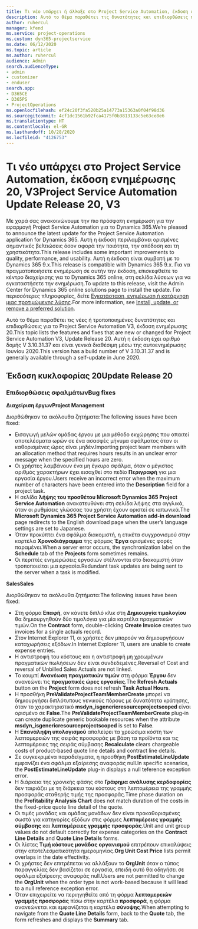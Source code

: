 ```yaml
---
title: Τι νέο υπάρχει ή άλλαξε στο Project Service Automation, έκδοση ενημέρωσης 20, V3
description: Αυτό το θέμα παραθέτει τις δυνατότητες και επιδιορθώσεις που είναι διαθέσιμες στο Project Service Automation, έκδοση ενημέρωσης 20, V3
author: ruhercul
manager: kfend
ms.service: project-operations
ms.custom: dyn365-projectservice
ms.date: 06/12/2020
ms.topic: article
ms.author: ruhercul
audience: Admin
search.audienceType:
- admin
- customizer
- enduser
search.app:
- D365CE
- D365PS
- ProjectOperations
ms.openlocfilehash: ef24c20f3fa520b25a14773a15363a0f04f98d36
ms.sourcegitcommit: 4cf1dc1561b92fca4175f0b3813133c5e63ce8e6
ms.translationtype: HT
ms.contentlocale: el-GR
ms.lasthandoff: 10/28/2020
ms.locfileid: "4126753"
---
```

# <a name="project-service-automation-update-release-20-v3"></a><span data-ttu-id="d6bc5-103">Τι νέο υπάρχει στο Project Service Automation, έκδοση ενημέρωσης 20, V3</span><span class="sxs-lookup"><span data-stu-id="d6bc5-103">Project Service Automation Update Release 20, V3</span></span>

<span data-ttu-id="d6bc5-104">Με χαρά σας ανακοινώνουμε την πιο πρόσφατη ενημέρωση για την εφαρμογή Project Service Automation για το Dynamics 365.</span><span class="sxs-lookup"><span data-stu-id="d6bc5-104">We’re pleased to announce the latest update for the Project Service Automation application for Dynamics 365.</span></span> <span data-ttu-id="d6bc5-105">Αυτή η έκδοση περιλαμβάνει ορισμένες σημαντικές βελτιώσεις όσον αφορά την ποιότητα, την απόδοση και τη χρηστικότητα.</span><span class="sxs-lookup"><span data-stu-id="d6bc5-105">This release includes some important improvements to quality, performance, and usability.</span></span> <span data-ttu-id="d6bc5-106">Αυτή η έκδοση είναι συμβατή με το Dynamics 365 9.x.</span><span class="sxs-lookup"><span data-stu-id="d6bc5-106">This release is compatible with Dynamics 365 9.x.</span></span> <span data-ttu-id="d6bc5-107">Για να πραγματοποιήσετε ενημέρωση σε αυτήν την έκδοση, επισκεφθείτε το κέντρο διαχείρισης για το Dynamics 365 online, στη σελίδα λύσεων για να εγκαταστήσετε την ενημέρωση.</span><span class="sxs-lookup"><span data-stu-id="d6bc5-107">To update to this release, visit the Admin Center for Dynamics 365 online solutions page to install the update.</span></span> <span data-ttu-id="d6bc5-108">Για περισσότερες πληροφορίες, δείτε [Εγκατάσταση, ενημέρωση ή κατάργηση μιας προτιμώμενης λύσης](https://docs.microsoft.com/power-platform/admin/install-remove-preferred-solution).</span><span class="sxs-lookup"><span data-stu-id="d6bc5-108">For more information, see [Install, update, or remove a preferred solution](https://docs.microsoft.com/power-platform/admin/install-remove-preferred-solution).</span></span>

<span data-ttu-id="d6bc5-109">Αυτό το θέμα παραθέτει τις νέες ή τροποποιημένες δυνατότητες και επιδιορθώσεις για το Project Service Automation V3, έκδοση ενημέρωσης 20.</span><span class="sxs-lookup"><span data-stu-id="d6bc5-109">This topic lists the features and fixes that are new or changed for Project Service Automation V3, Update Release 20.</span></span> <span data-ttu-id="d6bc5-110">Αυτή η έκδοση έχει αριθμό δομής V 3.10.31.37 και είναι γενικά διαθέσιμη μέσω της αυτοενημέρωσης Ιουνίου 2020.</span><span class="sxs-lookup"><span data-stu-id="d6bc5-110">This version has a build number of V 3.10.31.37 and is generally available through a self-update in June 2020.</span></span>

## <a name="update-release-20"></a><span data-ttu-id="d6bc5-111">Έκδοση κυκλοφορίας 20</span><span class="sxs-lookup"><span data-stu-id="d6bc5-111">Update Release 20</span></span>

### <a name="bug-fixes"></a><span data-ttu-id="d6bc5-112">Επιδιορθώσεις σφαλμάτων</span><span class="sxs-lookup"><span data-stu-id="d6bc5-112">Bug fixes</span></span>

<span data-ttu-id="d6bc5-113">**Διαχείριση έργων**</span><span class="sxs-lookup"><span data-stu-id="d6bc5-113">**Project Management**</span></span>

<span data-ttu-id="d6bc5-114">Διορθώθηκαν τα ακόλουθα ζητήματα:</span><span class="sxs-lookup"><span data-stu-id="d6bc5-114">The following issues have been fixed:</span></span>

- <span data-ttu-id="d6bc5-115">Εισαγωγή μελών ομάδας έργου με μια μέθοδο εκχώρησης που απαιτεί αποτελέσματα ωρών σε ένα ασασφές μήνυμα σφάλματος όταν οι καθορισμένες ώρες είναι μηδέν.</span><span class="sxs-lookup"><span data-stu-id="d6bc5-115">Importing project team members with an allocation method that requires hours results in an unclear error message when the specified hours are zero.</span></span>
- <span data-ttu-id="d6bc5-116">Οι χρήστες λαμβάνουν ένα μη έγκυρο σφάλμα, όταν ο μέγιστος αριθμός χαρακτήρων έχει εισαχθεί στο πεδίο **Περιγραφή** για μια εργασία έργου.</span><span class="sxs-lookup"><span data-stu-id="d6bc5-116">Users receive an incorrect error when the maximum number of characters have been entered into the **Description** field for a project task.</span></span>
- <span data-ttu-id="d6bc5-117">Η σελίδα **λήψης του προσθέτου Microsoft Dynamics 365 Project Service Automation** ανακατευθύνει στη σελίδα λήψης στα αγγλικά, όταν οι ρυθμίσεις γλώσσας του χρήστη έχουν οριστεί σε ιαπωνικά.</span><span class="sxs-lookup"><span data-stu-id="d6bc5-117">The **Microsoft Dynamics 365 Project Service Automation add-in download** page redirects to the English download page when the user’s language settings are set to Japanese.</span></span>
- <span data-ttu-id="d6bc5-118">Όταν προκύπτει ένα σφάλμα διακομιστή, η ετικέτα συγχρονισμού στην καρτέλα **Χρονοδιάγραμμα** της φόρμας **Έργα** ορισμένες φορές παραμένει.</span><span class="sxs-lookup"><span data-stu-id="d6bc5-118">When a server error occurs, the synchronization label on the **Schedule** tab of the **Projects** form sometimes remains.</span></span>
- <span data-ttu-id="d6bc5-119">Οι περιττές ενημερώσεις εργασιών στέλνονται στο διακομιστή όταν τροποποιείται μια εργασία.</span><span class="sxs-lookup"><span data-stu-id="d6bc5-119">Redundant task updates are being sent to the server when a task is modified.</span></span>

<span data-ttu-id="d6bc5-120">**Sales**</span><span class="sxs-lookup"><span data-stu-id="d6bc5-120">**Sales**</span></span>

<span data-ttu-id="d6bc5-121">Διορθώθηκαν τα ακόλουθα ζητήματα:</span><span class="sxs-lookup"><span data-stu-id="d6bc5-121">The following issues have been fixed:</span></span>

- <span data-ttu-id="d6bc5-122">Στη φόρμα **Επαφή**, αν κάνετε διπλό κλικ στη **Δημιουργία τιμολογίου** θα δημιουργηθούν δύο τιμολόγια για μία καρτέλα πραγματικών τιμών.</span><span class="sxs-lookup"><span data-stu-id="d6bc5-122">On the **Contract** form, double-clicking **Create Invoice** creates two invoices for a single actuals record.</span></span>
- <span data-ttu-id="d6bc5-123">Στον Internet Explorer 11, οι χρήστες δεν μπορούν να δημιουργήσουν καταχωρήσεις εξόδων.</span><span class="sxs-lookup"><span data-stu-id="d6bc5-123">In Internet Explorer 11, users are unable to create expense entries.</span></span>
- <span data-ttu-id="d6bc5-124">Η αντιστροφή του κόστους και η αντιστροφή μη χρεωμένων πραγματικών πωλήσεων δεν είναι συνδεδεμένες.</span><span class="sxs-lookup"><span data-stu-id="d6bc5-124">Reversal of Cost and reversal of Unbilled Sales Actuals are not linked.</span></span>
- <span data-ttu-id="d6bc5-125">Το κουμπί **Ανανέωση πραγματικών τιμών** στη φόρμα **Έργου** δεν ανανεώνει τις **πραγματικές ώρες εργασίας**.</span><span class="sxs-lookup"><span data-stu-id="d6bc5-125">The **Refresh Actuals** button on the **Project** form does not refresh **Task Actual Hours**.</span></span>
- <span data-ttu-id="d6bc5-126">Η προσθήκη **PreValidateProjectTeamMemberCreate** μπορεί να δημιουργήσει διπλότυπους γενικούς πόρους με δυνατότητα κράτησης, όταν το χαρακτηριστικό **msdyn_isgenericresourceprojectscoped** είναι ορισμένο σε **False**.</span><span class="sxs-lookup"><span data-stu-id="d6bc5-126">The **PreValidateProjectTeamMemberCreate** plug-in can create duplicate generic bookable resources when the attribute **msdyn_isgenericresourceprojectscoped** is set to **False**.</span></span>
- <span data-ttu-id="d6bc5-127">Η **Επανάληψη υπολογισμού** απαλείφει τα χρεώσιμα κόστη των λεπτομερειών της σειράς προσφοράς με βάση τα προϊόντα και τις λεπτομέρειες της σειράς σύμβασης.</span><span class="sxs-lookup"><span data-stu-id="d6bc5-127">**Recalculate** clears chargeable costs of product-based quote line details and contract line details.</span></span>
- <span data-ttu-id="d6bc5-128">Σε συγκεκριμένα παραδείγματα, η προσθήκη **PostEstimateLineUpdate** εμφανίζει ένα σφάλμα εξαίρεσης αναφοράς null.</span><span class="sxs-lookup"><span data-stu-id="d6bc5-128">In specific scenarios, the **PostEstimateLineUpdate** plug-in displays a null teference exception error.</span></span>
- <span data-ttu-id="d6bc5-129">Η διάρκεια της χρονικής φάσης στο **Γράφημα ανάλυσης κερδοφορίας** δεν ταιριάζει με τη διάρκεια του κόστους στη λεπτομέρεια της γραμμής προσφοράς σταθερής τιμής της προσφοράς.</span><span class="sxs-lookup"><span data-stu-id="d6bc5-129">Time phase duration on the **Profitability Analysis Chart** does not match duration of the costs in the fixed-price quote line detail of the quote.</span></span>
- <span data-ttu-id="d6bc5-130">Οι τιμές μονάδας και ομάδας μονάδων δεν είναι προκαθορισμένες σωστά για κατηγορίες εξόδων στις φόρμες **λεπτομέρειες γραμμής σύμβασης** και **λεπτομέρειες γραμμής προσφοράς**.</span><span class="sxs-lookup"><span data-stu-id="d6bc5-130">Unit and unit group values do not default correctly for expense categories on the **Contract Line Details** and **Quote Line Details** forms.</span></span>
- <span data-ttu-id="d6bc5-131">Οι λίστες **Τιμή κόστους μονάδας οργανισμού** επιτρέπουν επικαλύψεις στην αποτελεσματικότητα ημερομηνίας.</span><span class="sxs-lookup"><span data-stu-id="d6bc5-131">**Org Unit Cost Price** lists permit overlaps in the date effectivity.</span></span>
- <span data-ttu-id="d6bc5-132">Οι χρήστες δεν επιτρέπεται να αλλάξουν το **OrgUnit** όταν ο τύπος παραγγελίας δεν βασίζεται σε εργασία, επειδή αυτό θα οδηγήσει σε σφάλμα εξαίρεσης αναφοράς null.</span><span class="sxs-lookup"><span data-stu-id="d6bc5-132">Users are not permitted to change the **OrgUnit** when the order type is not work-based because it will lead to a null reference exception error.</span></span>
- <span data-ttu-id="d6bc5-133">Όταν επιχειρείτε να περιηγηθείτε από τη φόρμα **λεπτομερειών γραμμής προσφοράς** πίσω στην καρτέλα **προσφορά**, η φόρμα ανανεώνεται και εμφανίζεται η καρτέλα **σύνοψης**.</span><span class="sxs-lookup"><span data-stu-id="d6bc5-133">When attempting to navigate from the **Quote Line Details** form, back to the **Quote** tab, the form refreshes and displays the **Summary** tab.</span></span>
